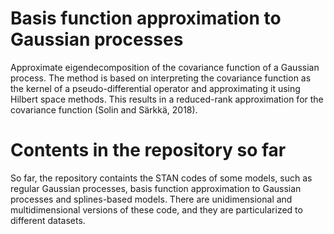 # Basis function approximation to Gaussian processes 
Approximate eigendecomposition of the covariance function of a Gaussian process. The method is based on interpreting the covariance function as the kernel of a pseudo-differential operator and approximating it using Hilbert space methods. This results in a reduced-rank approximation for the covariance function (Solin and Särkkä, 2018).
# Contents in the repository so far
So far, the repository containts the STAN codes of some models, such as regular Gaussian processes, basis function approximation to Gaussian processes and splines-based models. There are unidimensional and multidimensional versions of these code, and they are particularized to different datasets.
